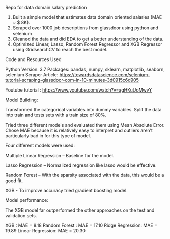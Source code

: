 Repo for data domain salary prediction 

1. Built a simple model that estimates data domain oriented salaries (MAE ~ $ 8K).
2. Scraped over 1000 job descriptions from glassdoor using python and selenium
3. Cleaned the data and did EDA to get a better understanding of the data.
4. Optimized Linear, Lasso, Random Forest Regressor and XGB Regressor using GridsearchCV to reach the best model.


Code and Resources Used

Python Version: 3.7
Packages: pandas, numpy, sklearn, matplotlib, seaborn, selenium
Scraper Article: https://towardsdatascience.com/selenium-tutorial-scraping-glassdoor-com-in-10-minutes-3d0915c6d905

Youtube tutorial : https://www.youtube.com/watch?v=agHKuUoMwvY 

Model Building:

Transformed the categorical variables into dummy variables. Split the data into train and tests sets with a train size of 80%.

Tried three different models and evaluated them using Mean Absolute Error. Chose MAE because it is relatively easy to interpret and outliers aren’t particularly bad in for this type of model.

Four different models were used:

Multiple Linear Regression – Baseline for the model.

Lasso Regression – Normalized regression like lasso would be effective.

Random Forest – With the sparsity associated with the data, this would be a good fit.

XGB - To improve accuracy tried gradient boosting model.

Model performance:

The XGB model far outperformed the other approaches on the test and validation sets.

XGB : MAE = 8.18
Random Forest : MAE = 17.10
Ridge Regression: MAE = 19.89
Linear Regression: MAE = 20.30
